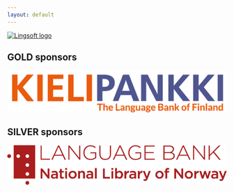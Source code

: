 ```yaml
---
layout: default
---
```


<a href="https://www.lingsoft.fi"><img src="https://www.lingsoft.fi/themes/lingsoft/logo.svg" width="50%" alt="Lingsoft logo"/></a>

## GOLD sponsors

<a href="https://www.kielipankki.fi/language-bank/"><img src="images/KIELIPANKKI_logotxt_SU_EN.png" alt="Kielipankki Logo"/></a>

## SILVER sponsors

<a href="https://www.nb.no/en/forskning/sprakbanken/"><img src="images/sprakbanken_no_logo.png" alt="Språkbanken Logo"/></a>

